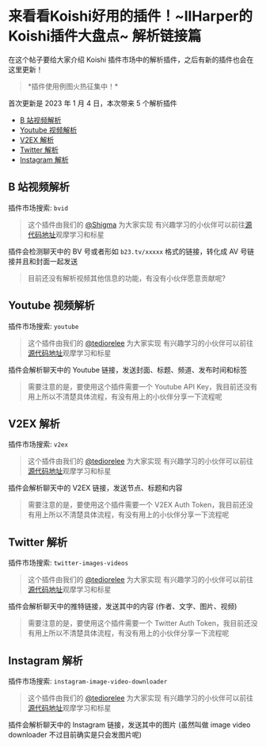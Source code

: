 # 来看看Koishi好用的插件！~IlHarper的Koishi插件大盘点~ 解析链接篇

在这个帖子要给大家介绍 Koishi 插件市场中的解析插件，之后有新的插件也会在这里更新！

> \*插件使用例图火热征集中！\*

首次更新是 2023 年 1 月 4 日，本次带来 5 个解析插件

- [B 站视频解析](#bvid)
- [Youtube 视频解析](#youtube)
- [V2EX 解析](#v2ex)
- [Twitter 解析](#twitter)
- [Instagram 解析](#instagram)

<a name="bvid"></a>

## B 站视频解析

插件市场搜索: `bvid`

> 这个插件由我们的 [@Shigma](https://github.com/shigma) 为大家实现
> 有兴趣学习的小伙伴可以前往[源代码地址](https://github.com/koishijs/koishi-plugin-bvid)观摩学习和标星

插件会检测聊天中的 BV 号或者形如 `b23.tv/xxxxx` 格式的链接，转化成 AV 号链接并且和封面一起发送

> 目前还没有解析视频其他信息的功能，有没有小伙伴愿意贡献呢?

<a name="youtube"></a>

## Youtube 视频解析

插件市场搜索: `youtube`

> 这个插件由我们的 [@tediorelee](https://github.com/tediorelee) 为大家实现
> 有兴趣学习的小伙伴可以前往[源代码地址](https://github.com/tediorelee/koishi-plugin-youtube)观摩学习和标星

插件会解析聊天中的 Youtube 链接，发送封面、标题、频道、发布时间和标签

> 需要注意的是，要使用这个插件需要一个 Youtube API Key，我目前还没有用上所以不清楚具体流程，有没有用上的小伙伴分享一下流程呢

<a name="v2ex"></a>

## V2EX 解析

插件市场搜索: `v2ex`

> 这个插件由我们的 [@tediorelee](https://github.com/tediorelee) 为大家实现
> 有兴趣学习的小伙伴可以前往[源代码地址](https://github.com/tediorelee/koishi-plugin-v2ex)观摩学习和标星

插件会解析聊天中的 V2EX 链接，发送节点、标题和内容

> 需要注意的是，要使用这个插件需要一个 V2EX Auth Token，我目前还没有用上所以不清楚具体流程，有没有用上的小伙伴分享一下流程呢

<a name="twitter"></a>

## Twitter 解析

插件市场搜索: `twitter-images-videos`

> 这个插件由我们的 [@tediorelee](https://github.com/tediorelee) 为大家实现
> 有兴趣学习的小伙伴可以前往[源代码地址](https://github.com/tediorelee/koishi-plugin-twitter-images-videos)观摩学习和标星

插件会解析聊天中的推特链接，发送其中的内容 (作者、文字、图片、视频)

> 需要注意的是，要使用这个插件需要一个 Twitter Auth Token，我目前还没有用上所以不清楚具体流程，有没有用上的小伙伴分享一下流程呢

<a name="instagram"></a>

## Instagram 解析

插件市场搜索: `instagram-image-video-downloader`

> 这个插件由我们的 [@tediorelee](https://github.com/tediorelee) 为大家实现
> 有兴趣学习的小伙伴可以前往[源代码地址](https://github.com/tediorelee/koishi-plugin-instagram-downloader)观摩学习和标星

插件会解析聊天中的 Instagram 链接，发送其中的图片 (虽然叫做 image video downloader 不过目前确实是只会发图片呢)
